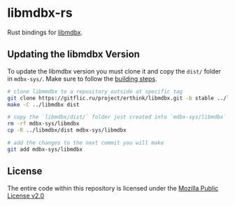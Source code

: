 # libmdbx-rs

Rust bindings for [libmdbx](https://libmdbx.dqdkfa.ru).

## Updating the libmdbx Version

To update the libmdbx version you must clone it and copy the `dist/` folder in `mdbx-sys/`.
Make sure to follow the [building steps](https://libmdbx.dqdkfa.ru/usage.html#getting).

```bash
# clone libmmdbx to a repository outside at specific tag
git clone https://gitflic.ru/project/erthink/libmdbx.git -b stable ../libmdbx
make -C ../libmdbx dist

# copy the `libmdbx/dist/` folder just created into `mdbx-sys/libmdbx`
rm -rf mdbx-sys/libmdbx
cp -R ../libmdbx/dist mdbx-sys/libmdbx

# add the changes to the next commit you will make
git add mdbx-sys/libmdbx
```

## License
The entire code within this repository is licensed under the [Mozilla Public License v2.0](./LICENSE)
